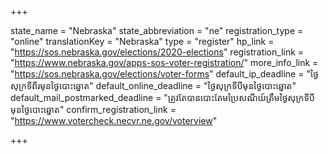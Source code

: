 +++

state_name = "Nebraska"
state_abbreviation = "ne"
registration_type = "online"
translationKey = "Nebraska"
type = "register"
hp_link = "https://sos.nebraska.gov/elections/2020-elections"
registration_link = "https://www.nebraska.gov/apps-sos-voter-registration/"
more_info_link = "https://sos.nebraska.gov/elections/voter-forms"
default_ip_deadline = "ថ្ងៃសុក្រទីពីរមុនថ្ងៃបោះឆ្នោត"
default_online_deadline = "ថ្ងៃសុក្រទីបីមុនថ្ងៃបោះឆ្នោត"
default_mail_postmarked_deadline = "ត្រូវតែបានបោះតែមប្រៃសណីយ៍ត្រឹមថ្ងៃសុក្រទីបីមុនថ្ងៃបោះឆ្នោត"
confirm_registration_link = "https://www.votercheck.necvr.ne.gov/voterview"

+++
